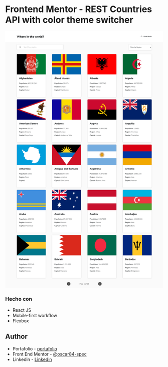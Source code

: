 # Frontend Mentor - REST Countries API with color theme switcher

![](/public/country-flag.png)

### Hecho con

- React JS
- Mobile-first workflow
- Flexbox

## Author

- Portafolio - [portafolio]()
- Front End Mentor - [@oscar84-spec](https://www.frontendmentor.io/profile/oscar84-spec)
- Linkedin - [Linkedin](https://www.linkedin.com/in/oscar-hdz202/)
